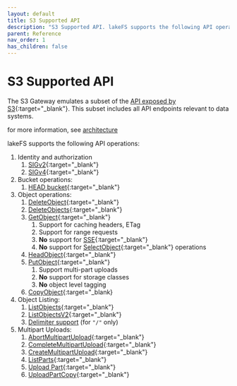 ```yaml
---
layout: default
title: S3 Supported API
description: "S3 Supported API. lakeFS supports the following API operations: Identity and authorization, Bucket operations, Object operations and listing"
parent: Reference
nav_order: 1
has_children: false
---
```

# S3 Supported API

The S3 Gateway emulates a subset of the [API exposed by S3](https://docs.aws.amazon.com/AmazonS3/latest/API/Welcome.html){:target="_blank"}.
This subset includes all API endpoints relevant to data systems.

for more information, see [architecture](../understand/architecture.md#s3-gateway)

lakeFS supports the following API operations:

1. Identity and authorization
    1. [SIGv2](https://docs.aws.amazon.com/general/latest/gr/signature-version-2.html){:target="_blank"}
    2. [SIGv4](https://docs.aws.amazon.com/general/latest/gr/signature-version-4.html){:target="_blank"}
2. Bucket operations:
    1. [HEAD bucket](https://docs.aws.amazon.com/AmazonS3/latest/API/API_HeadBucket.html){:target="_blank"}
3. Object operations:
    1. [DeleteObject](https://docs.aws.amazon.com/AmazonS3/latest/API/API_DeleteObject.html){:target="_blank"}
    2. [DeleteObjects](https://docs.aws.amazon.com/AmazonS3/latest/API/API_DeleteObjects.html){:target="_blank"}
    3. [GetObject](https://docs.aws.amazon.com/AmazonS3/latest/API/API_GetObject.html){:target="_blank"}
        1. Support for caching headers, ETag
        2. Support for range requests
        3. **No** support for [SSE](https://docs.aws.amazon.com/AmazonS3/latest/dev/serv-side-encryption.html){:target="_blank"}
        4. **No** support for [SelectObject](https://docs.aws.amazon.com/AmazonS3/latest/API/API_SelectObjectContent.html){:target="_blank"} operations
    4. [HeadObject](https://docs.aws.amazon.com/AmazonS3/latest/API/API_HeadObject.html){:target="_blank"}
    5. [PutObject](https://docs.aws.amazon.com/AmazonS3/latest/API/API_PutObject.html){:target="_blank"}
        1. Support multi-part uploads
        2. **No** support for storage classes
        3. **No** object level tagging
    6. [CopyObject](https://docs.aws.amazon.com/AmazonS3/latest/API/API_CopyObject.html){:target="_blank}
4. Object Listing:
    1. [ListObjects](https://docs.aws.amazon.com/AmazonS3/latest/API/API_ListObjects.html){:target="_blank"}
    2. [ListObjectsV2](https://docs.aws.amazon.com/AmazonS3/latest/API/API_ListObjectsV2.html){:target="_blank"}
    3. [Delimiter support](https://docs.aws.amazon.com/AmazonS3/latest/API/API_ListObjectsV2.html#API_ListObjectsV2_RequestSyntax) (for `"/"` only)
5. Multipart Uploads:
    1. [AbortMultipartUpload](https://docs.aws.amazon.com/AmazonS3/latest/API/API_AbortMultipartUpload.html){:target="_blank"}
    2. [CompleteMultipartUpload](https://docs.aws.amazon.com/AmazonS3/latest/API/API_CompleteMultipartUpload.html){:target="_blank"}
    3. [CreateMultipartUpload](https://docs.aws.amazon.com/AmazonS3/latest/API/API_CreateMultipartUpload.html){:target="_blank"}
    4. [ListParts](https://docs.aws.amazon.com/AmazonS3/latest/API/API_ListParts.html){:target="_blank"}
    5. [Upload Part](https://docs.aws.amazon.com/AmazonS3/latest/API/API_UploadPart.html){:target="_blank"}
    6. [UploadPartCopy](https://docs.aws.amazon.com/AmazonS3/latest/API/API_UploadPartCopy.html){:target="_blank"}
 
